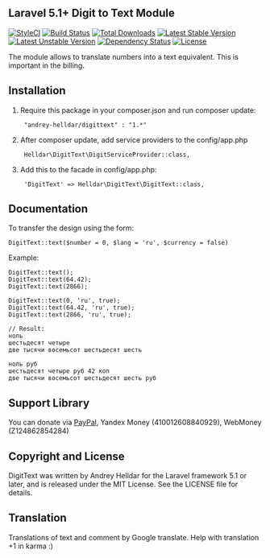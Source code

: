 ## Laravel 5.1+ Digit to Text Module

[![StyleCI](https://styleci.io/repos/45746985/shield)](https://styleci.io/repos/45746985)
[![Build Status](https://travis-ci.org/andrey-helldar/DigitText.svg?branch=master)](https://travis-ci.org/andrey-helldar/DigitText)
[![Total Downloads](https://poser.pugx.org/andrey-helldar/digittext/downloads)](https://packagist.org/packages/andrey-helldar/digittext)
[![Latest Stable Version](https://poser.pugx.org/andrey-helldar/digittext/v/stable)](https://packagist.org/packages/andrey-helldar/digittext)
[![Latest Unstable Version](https://poser.pugx.org/andrey-helldar/digittext/v/unstable)](https://packagist.org/packages/andrey-helldar/digittext)
[![Dependency Status](https://www.versioneye.com/php/andrey-helldar:digittext/dev-master/badge.svg)](https://www.versioneye.com/php/andrey-helldar:digittext/dev-master)
[![License](https://poser.pugx.org/andrey-helldar/digittext/license)](https://packagist.org/packages/andrey-helldar/digittext)

The module allows to translate numbers into a text equivalent. This is important in the billing.

## Installation

1. Require this package in your composer.json and run composer update:

		"andrey-helldar/digittext" : "1.*"

2. After composer update, add service providers to the config/app.php

		Helldar\DigitText\DigitServiceProvider::class,

3. Add this to the facade in config/app.php:

		'DigitText' => Helldar\DigitText\DigitText::class,

## Documentation

To transfer the design using the form:

    DigitText::text($number = 0, $lang = 'ru', $currency = false)

Example:

    DigitText::text();
    DigitText::text(64.42);
    DigitText::text(2866);

    DigitText::text(0, 'ru', true);
    DigitText::text(64.42, 'ru', true);
    DigitText::text(2866, 'ru', true);

    // Result:
    ноль
    шестьдесят четыре
    две тысячи восемьсот шестьдесят шесть

    ноль руб
    шестьдесят четыре руб 42 коп
    две тысячи восемьсот шестьдесят шесть руб


## Support Library

You can donate via [PayPal](https://www.paypal.com/cgi-bin/webscr?cmd=_s-xclick&hosted_button_id=94B8LCPAPJ5VG), Yandex Money (410012608840929), WebMoney (Z124862854284)

## Copyright and License

DigitText was written by Andrey Helldar for the Laravel framework 5.1 or later, and is released under the MIT License. See the LICENSE file for details.

## Translation

Translations of text and comment by Google translate. Help with translation +1 in karma :)
